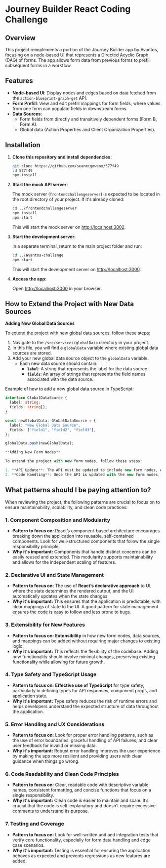 # Journey Builder React Coding Challenge

## Overview

This project reimplements a portion of the Journey Builder app by Avantos, focusing on a node-based UI that represents a Directed Acyclic Graph (DAG) of forms. The app allows form data from previous forms to prefill subsequent forms in a workflow.

## Features

- **Node-based UI**: Display nodes and edges based on data fetched from the `action-blueprint-graph-get` API.
- **Form Prefill**: View and edit prefill mappings for form fields, where values from one form can populate fields in downstream forms.
- **Data Sources**:
  - Form fields from directly and transitively dependent forms (Form B, Form A).
  - Global data (Action Properties and Client Organization Properties).

## Installation

1. **Clone this repository and install dependencies:**

   ```bash
   git clone https://github.com/seanmcgowanx/577f49
   cd 577f49
   npm install
   ```

2. **Start the mock API server:**

   The mock server (`frontendchallengeserver`) is expected to be located in the root directory of your project. If it's already cloned:

   ```bash
   cd ../frontendchallengeserver
   npm install
   npm start
   ```

   This will start the mock server on [http://localhost:3002](http://localhost:3002).

3. **Start the development server:**

   In a separate terminal, return to the main project folder and run:

   ```bash
   cd ../avantos-challenge
   npm start
   ```

   This will start the development server on [http://localhost:3000](http://localhost:3000).

4. **Access the app:**

   Open [http://localhost:3000](http://localhost:3000) in your browser.

## How to Extend the Project with New Data Sources

**Adding New Global Data Sources**

To extend the project with new global data sources, follow these steps:

1. Navigate to the `/src/services/globalData` directory in your project.
2. In this file, you will find a `globalData` variable where existing global data sources are stored.
3. Add your new global data source object to the `globalData` variable. 
   - Each new data source should contain:
     - **`label`**: A string that represents the label for the data source.
     - **`fields`**: An array of strings that represents the field names associated with the data source.

Example of how to add a new global data source in TypeScript:
```typescript
interface GlobalDataSource {
  label: string;
  fields: string[];
}

const newGlobalData: GlobalDataSource = {
  label: "New Global Data Source",
  fields: ["field1", "field2", "field3"],
};

globalData.push(newGlobalData);

**Adding New Form Nodes**

To extend the project with new form nodes, follow these steps:

1. **API Update**: The API must be updated to include new form nodes, edges, and forms. This involves adding the new form nodes and defining the relationships (edges, forms) between them in the API.
2. **Code Handling**: Once the API is updated with the new form nodes, the existing frontend code will automatically handle the rendering and prefill logic for the new nodes and forms. No further code changes are needed in the frontend for the new form nodes to be supported.
```
## What patterns should I be paying attention to?

When reviewing the project, the following patterns are crucial to focus on to ensure maintainability, scalability, and clean code practices:

### 1. **Component Composition and Modularity**
   - **Pattern to focus on:** React’s component-based architecture encourages breaking down the application into reusable, self-contained components. Look for well-structured components that follow the single responsibility principle.
   - **Why it's important:** Components that handle distinct concerns can be easily reused and extended. This modularity supports maintainability and allows for the independent scaling of features.

### 2. **Declarative UI and State Management**
   - **Pattern to focus on:** The use of **React’s declarative approach** to UI, where the state determines the rendered output, and the UI automatically updates when the state changes.
   - **Why it's important:** This ensures that the application is predictable, with clear mappings of state to the UI. A good pattern for state management ensures the code is easy to follow and less prone to bugs.

### 3. **Extensibility for New Features**
   - **Pattern to focus on:** **Extensibility** in how new form nodes, data sources, and mappings can be added without requiring major changes to existing logic.
   - **Why it's important:** This reflects the flexibility of the codebase. Adding new functionality should involve minimal changes, preserving existing functionality while allowing for future growth. 

### 4. **Type Safety and TypeScript Usage**
   - **Pattern to focus on:** **Effective use of TypeScript** for type safety, particularly in defining types for API responses, component props, and application state.
   - **Why it's important:** Type safety reduces the risk of runtime errors and helps developers understand the expected structure of data throughout the application.

### 5. **Error Handling and UX Considerations**
   - **Pattern to focus on:** Look for proper error handling patterns, such as the use of error boundaries, graceful handling of API failures, and clear user feedback for invalid or missing data.
   - **Why it's important:** Robust error handling improves the user experience by making the app more resilient and providing users with clear guidance when things go wrong.

### 6. **Code Readability and Clean Code Principles**
   - **Pattern to focus on:** Clear, readable code with descriptive variable names, consistent formatting, and concise functions that focus on a single responsibility.
   - **Why it's important:** Clean code is easier to maintain and scale. It’s crucial that the code is self-explanatory and doesn’t require excessive comments to understand its purpose.

### 7. **Testing and Coverage**
   - **Pattern to focus on:** Look for well-written unit and integration tests that verify core functionality, especially for form data handling and edge case scenarios.
   - **Why it's important:** Testing is essential for ensuring the application behaves as expected and prevents regressions as new features are added.
